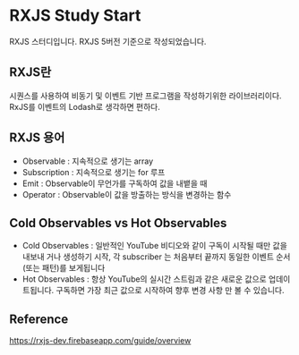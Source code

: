 # RXJS Study Start
RXJS 스터디입니다. RXJS 5버전 기준으로 작성되었습니다.


## RXJS란
시퀀스를 사용하여 비동기 및 이벤트 기반 프로그램을 작성하기위한 라이브러리이다. RxJS를 이벤트의 Lodash로 생각하면 편하다.

## RXJS 용어

- Observable : 지속적으로 생기는 array
- Subscription : 지속적으로 생기는 for 루프 
- Emit : Observable이 무언가를 구독하여 값을 내뱉을 때
- Operator : Observable이 값을 방출하는 방식을 변경하는 함수

## Cold Observables vs Hot Observables
- Cold Observables : 일반적인 YouTube 비디오와 같이 구독이 시작될 때만 값을 내보내 거나 생성하기 시작, 각 subscriber 는 처음부터 끝까지 동일한 이벤트 순서 (또는 패턴)를 보게됩니다
- Hot Observables : 항상 YouTube의 실시간 스트림과 같은 새로운 값으로 업데이트됩니다. 구독하면 가장 최근 값으로 시작하여 향후 변경 사항 만 볼 수 있습니다.

## Reference
https://rxjs-dev.firebaseapp.com/guide/overview